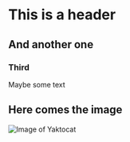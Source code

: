 # This is a header
## And another one
### Third
Maybe some text
## Here comes the image
![Image of Yaktocat](https://octodex.github.com/images/yaktocat.png)
